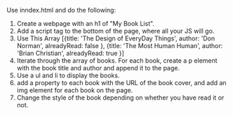 Use inndex.html and do the following:

1. Create a webpage with an h1 of "My Book List".
2. Add a script tag to the bottom of the page, where all your JS will go.
3. Use This Array
  [{title: 'The Design of EveryDay Things',
   author: 'Don Norman',
   alreadyRead: false
  },
  {title: 'The Most Human Human',
   author: 'Brian Christian',
   alreadyRead: true
  }]
4. Iterate through the array of books. For each book, create a p element with the book title and author and append it to the page.
5. Use a ul and li to display the books.
6. add a property to each book with the URL of the book cover, and add an img element for each book on the page.
6. Change the style of the book depending on whether you have read it or not.